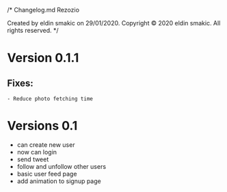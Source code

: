 /* 
  Changelog.md
  Rezozio

  Created by eldin smakic on 29/01/2020.
  Copyright © 2020 eldin smakic. All rights reserved.
*/

# Version  0.1.1

## Fixes:
    - Reduce photo fetching time


# Versions 0.1

- can create new user
- now can login
- send tweet
- follow and unfollow other users
- basic user feed page
- add animation to signup page
